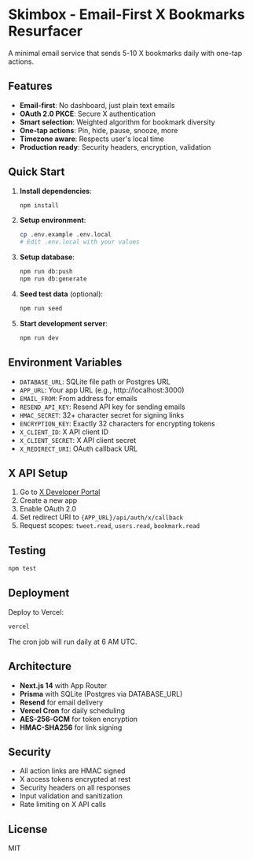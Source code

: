 # Skimbox - Email-First X Bookmarks Resurfacer

A minimal email service that sends 5-10 X bookmarks daily with one-tap actions.

## Features

- **Email-first**: No dashboard, just plain text emails
- **OAuth 2.0 PKCE**: Secure X authentication
- **Smart selection**: Weighted algorithm for bookmark diversity
- **One-tap actions**: Pin, hide, pause, snooze, more
- **Timezone aware**: Respects user's local time
- **Production ready**: Security headers, encryption, validation

## Quick Start

1. **Install dependencies**:
   ```bash
   npm install
   ```

2. **Setup environment**:
   ```bash
   cp .env.example .env.local
   # Edit .env.local with your values
   ```

3. **Setup database**:
   ```bash
   npm run db:push
   npm run db:generate
   ```

4. **Seed test data** (optional):
   ```bash
   npm run seed
   ```

5. **Start development server**:
   ```bash
   npm run dev
   ```

## Environment Variables

- `DATABASE_URL`: SQLite file path or Postgres URL
- `APP_URL`: Your app URL (e.g., http://localhost:3000)
- `EMAIL_FROM`: From address for emails
- `RESEND_API_KEY`: Resend API key for sending emails
- `HMAC_SECRET`: 32+ character secret for signing links
- `ENCRYPTION_KEY`: Exactly 32 characters for encrypting tokens
- `X_CLIENT_ID`: X API client ID
- `X_CLIENT_SECRET`: X API client secret
- `X_REDIRECT_URI`: OAuth callback URL

## X API Setup

1. Go to [X Developer Portal](https://developer.twitter.com/)
2. Create a new app
3. Enable OAuth 2.0
4. Set redirect URI to `{APP_URL}/api/auth/x/callback`
5. Request scopes: `tweet.read`, `users.read`, `bookmark.read`

## Testing

```bash
npm test
```

## Deployment

Deploy to Vercel:

```bash
vercel
```

The cron job will run daily at 6 AM UTC.

## Architecture

- **Next.js 14** with App Router
- **Prisma** with SQLite (Postgres via DATABASE_URL)
- **Resend** for email delivery
- **Vercel Cron** for daily scheduling
- **AES-256-GCM** for token encryption
- **HMAC-SHA256** for link signing

## Security

- All action links are HMAC signed
- X access tokens encrypted at rest
- Security headers on all responses
- Input validation and sanitization
- Rate limiting on X API calls

## License

MIT

<!-- Updated for Vercel deployment fix -->
